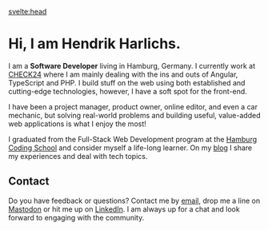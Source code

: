 <script>
	import { siteTitle } from '$config';
	import { description } from '$data';
</script>

<svelte:head>

<title>Home | { siteTitle }</title>
<meta data-key="description" name="description" content={description} />
<meta property="og:type" content="website" />
<meta property="og:title" content="Home" />
<meta property="og:description" content={description} />
<meta name="twitter:title" content="Home" />
<meta name="twitter:description" content={description} />
</svelte:head>

# Hi, I am Hendrik Harlichs.

<p>I am a <b>Software Developer</b> living in Hamburg, Germany. I currently work at <a href="https://jobs.check24.de/" target="_blank" rel="noopener noreferrer">CHECK24</a> where I am mainly dealing with the ins and outs of Angular, TypeScript and PHP. I build stuff on the web using both established and cutting-edge technologies, however, I have a soft spot for the front-end.</p>

I have been a project manager, product owner, online editor, and even a car mechanic, but solving real-world problems and building useful, value-added web applications is what I enjoy the most!

<p>I graduated from the Full-Stack Web Development program at the <a href="https://hamburgcodingschool.com/" target="_blank" rel="noopener noreferrer">Hamburg Coding School</a> and consider myself a life-long learner. On my <a href="/notes">blog</a> I share my experiences and deal with tech topics.</p>

## Contact

<p>Do you have feedback or questions? Contact me by <a href="mailto:hi@hendrikharlichs.de" target="_blank" rel="noopener noreferrer">email</a>, drop me a line on <a href="https://mas.to/@hendrik" target="_blank" rel="noopener noreferrer">Mastodon</a> or hit me up on <a href="https://www.linkedin.com/in/hendrikharlichs" target="_blank" rel="noopener noreferrer">LinkedIn</a>. I am always up for a chat and look forward to engaging with the community.</p>

